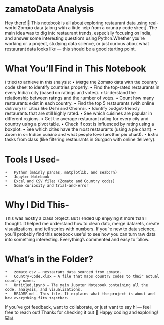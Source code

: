 # zamatoData Analysis
Hey there! 👋
This notebook is all about exploring restaurant data using real-world Zomato data (along with a little help from a country code sheet). The main idea was to dig into restaurant trends, especially focusing on India, and answer some interesting questions using Python.Whether you're working on a project, studying data science, or just curious about what restaurant data looks like — this should be a good starting point.

# What You’ll Find in This Notebook
I tried to achieve in this analysis:
 	•	Merge the Zomato data with the country code sheet to identify countries properly.
	•	Find the top-rated restaurants in every Indian city (based on ratings and votes).
	•	Understand the relationship between ratings and the number of votes.
	•	Count how many restaurants exist in each country.
	•	Find the top 5 restaurants (with online delivery) in cities like Delhi and Chennai.
	•	Identify budget-friendly restaurants that are still highly rated.
	•	See which cuisines are popular in different regions.
	•	Get the average restaurant rating for every city and country using a pivot table.
	•	Check if cost is influenced by rating using a boxplot.
	•	See which cities have the most restaurants (using a pie chart).
	•	Zoom in on Indian cuisine and what people love (another pie chart!).
	•	Extra tasks from class (like filtering restaurants in Gurgaon with online delivery).

# Tools I Used-
	•	Python (mainly pandas, matplotlib, and seaborn)
	•	Jupyter Notebook
	•	Excel and CSV files (Zomato and Country codes)
	•	Some curiosity and trial-and-error

# Why I Did This-
This was mostly a class project. But I ended up enjoying it more than I thought. It helped me understand how to clean data, merge datasets, create visualizations, and tell stories with numbers. If you’re new to data science, you’ll probably find this notebook useful to see how you can turn raw data into something interesting. Everything’s commented and easy to follow.

# What’s in the Folder?
	•	zomato.csv – Restaurant data sourced from Zomato.
	•	Country-Code.xlsx – A file that maps country codes to their actual country names.
	•	Untitled.ipynb – The main Jupyter Notebook containing all the code, analysis, and visualizations.
	•	README.md – This file. It explains what the project is about and how everything fits together.

If you’ve got feedback, want to collaborate, or just want to say hi — feel free to reach out!
Thanks for checking it out 🙌
Happy coding and exploring! 💻📊
